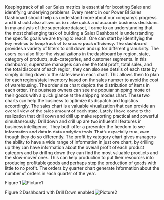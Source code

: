 
Keeping track of all our Sales metrics is essential for boosting Sales and identifying underlying problems. Every metric in our Power BI Sales Dashboard should help us understand more about our company’s progress and it should also allows us to make quick and accurate business decisions.
In my analysis of the superstore dataset, I came to an understanding that the most challenging task of building a Sales Dashboard is understanding the specific goals we are trying to reach. One can start by identifying the key metrics to keep track of to ensure peak efficiency. 
The dashboard provides a variety of filters to drill down and up for different granularity. The users can also filter the visualizations in the dashboard by region, state, category of products, sub-categories, and customer segments. In this dashboard, superstore managers can see the total profit, total sales, and the total discount of each region, they can also see details of each state by simply drilling down to the state view in each chart. This allows them to plan for each region/state inventory based on the sales number to avoid the cost of warehousing. The order size chart depicts the distribution of items in each order. The business owners can see the popular shipping mode of their goods with a quick glance at the shipping modes chart. These two charts can help the business to optimize its dispatch and logistics accordingly. The sales chart is a valuable visualization that can provide an overall view of the sales amount of each state. Lately I have come to the realization that drill down and drill up make reporting practical and powerful simultaneously. Drill down and drill up are two influential features in business intelligence. They both offer a presenter the freedom to see information and data in data analytics tools. That’s especially true, even though they do so differently. 
The profit by category chart gives managers the ability to have a wide range of information in just one chart, by drilling up they can have information about the overall profit of each product category and by drilling down they can find the most valuable products and the slow-mover ones. This can help production to put their resources into producing profitable goods and perhaps stop the production of goods with little to no profit. The orders by quarter chart generate information about the number of orders in each quarter of the year.




 
Figure 1
 ![Picture1](https://user-images.githubusercontent.com/131915524/234725992-877e9035-bfb1-4c64-bf4d-d375712ba99c.png)

Figure 2 Dashboard with Drill Down enabled
![Picture2](https://user-images.githubusercontent.com/131915524/234726003-5248042f-4319-4d5f-8765-cf71734ba188.png)
